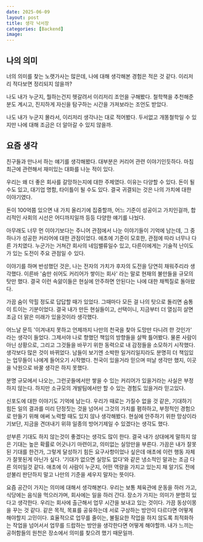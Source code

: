 ```yaml
---
date: 2025-06-09
layout: post
title: 생각 낙서장
categories: [Backend]
image: 
---
```


## 나의 의미

너의 의미를 찾는 노랫가사는 많은데, 나에 대해 생각해본 경험은 적은 것 같다. 이리저리 적다보면 정리되지 않을까?

나도 내가 누군지, 뭘하는건지 헷갈려서 이리저리 조언을 구해봤다. 철학책을 추천해준 분도 계시고, 진지하게 자신을 탐구하는 시간을 가져보라는 조언도 받았다.

나도 내가 누군지 몰라서, 이리저리 생각나는 대로 적어봤다. 
두서없고 개똥철학일 수 있지만 나에 대해 조금은 더 알아갈 수 있지 않을까.  

## 요즘 생각

친구들과 만나서 하는 얘기를 생각해봤다. 대부분은 커리어 관련 이야기인듯하다. 마침 최근에 관련해서 재미있는 대화를 나눈 적이 있다.

우리는 왜 더 좋은 회사를 갈망하는지에 대한 주제였다. 이유는 다양할 수 있다. 돈이 될 수도 있고, 대기업 명함, 타이틀이 될 수도 있다. 결국 귀결되는 것은 나의 가치에 대한 이야기였다.

돈이 100억쯤 있으면 내 가치 올리기에 집중할까, 어느 기준이 성공이고 가치인걸까, 합리적인 사회의 시선은 어디까지일까 등등 다양한 얘기를 나눴다.

아무래도 너무 먼 이야기보다는 주니어 관점에서 나눈 이야기들이 기억에 남는데, 그 중 하나가 성공한 커리어에 대한 관점이었다. 애초에 기준이 모호한, 관점에 따라 너무나 다른 가치였다. 누군가는 거쳐간 회사의 네임밸류일수 있고, 다른이에게는 기술적 난이도가 있는 도전이 주요 관점일 수 있다.

이야기를 하며 반성했던 것은, 나는 전자의 가치가 후자의 도전을 당연히 채워주리라 생각했다. 이른바 '숨만 쉬어도 커리어가 쌓이는 회사' 라는 말로 현재의 불만들을 규모의 탓만 했다. 결국 이런 속앓이들은 현실에 안주하면 안된다는 나에 대한 채찍질로 돌아왔다.

가끔 숨이 막힐 정도로 답답할 때가 있었다.
그때마다 모든 걸 나의 탓으로 돌리면 숨통이 트이는 기분이었다. 결국 내가 만든 현실들이고, 선택이니, 지금부터 더 열심히 살면 조금 더 맑은 미래가 있을것이라 생각했다.

어느날 문득 '이겨내지 못하고 언제까지 나만의 천국을 찾아 도망만 다니려 햔 것인가' 라는 생각이 들었다. 그제서야 나로 향했던 책임의 방향들을 살짝 틀어봤다. 물론 사람이 아닌 상황으로, 그리고 그것들을 바꾸기 위한 동력으로 내 감정들을 소모하기 시작했다. 생각보다 많은 것이 바뀌었다. 남들이 보기엔 소박한 일거리일지라도 분명히 더 책임있는 업무들이 나에게 들어오기 시작했다. 천국이 있을거라 믿으며 떠날 생각만 했지, 이곳을 낙원으로 바꿀 생각은 하지 못했다.

분명 규모에서 나오는, 그런곳들에서만 쌓을 수 있는 커리어가 있을거라는 사실은 부정하지 않는다. 하지만 소규모의 개발팀에서만 할 수 있는 경험도 있을거라 믿고있다. 

신포도에 대한 이야기도 기억에 남는다. 우리가 때로는 가질수 없을 것 같은, 기대하기 힘든 일의 결과를 미리 단정짓는 것을 넘어서 그것의 가치를 폄하하고, 부정적인 경험으로 만들기 위해 애써 노력할 때도 있지 않나 생각해봤다. 현실에 안주하기 위한 망상이라기보단, 지금을 견뎌내기 위햐 일종의 방어기제일 수 있겠다는 생각도 했다.

섣부른 기대도 하지 않는것이 좋겠다는 생각도 많이 한다. 결국 내가 상대에게 말하지 않은 기대는 높은 확률로 어긋나기 마련이고, 의미없는 실망만을 부른다.
가끔은 내가 잘못된 기대를 한건가, 그렇게 달성하기 힘든 요구사항이었나 싶은데 애초에 이런 행동 자체가 잘못된게 아닌가 싶다.
'기대가 없으면 실망도 없다'와 같은 냉소적인 말과는 조금 다른 의미일것 같다. 애초에 이 사람이 누군지, 어떤 역량을 가지고 있는지 채 알기도 전에 섣불리 판단하지 말고 나만의 기준을 세우지 말자는 뜻이다.

요즘 공간이 가지는 의미에 대해서 생각해본다. 우리는 보통 체육관에 운동을 하러 가고, 식당에는 음식을 먹으러가며, 회사에는 일을 하러 간다. 장소가 가지는 의미가 분명히 있다고 생각한다. 우리는 회사에 출근해서 업무 시간을 보내고 있는 것이다. 가끔 동상이몽을 꾸는 것 같다. 같은 목적, 목표를 공유하는데 서로 구상하는 방안이 다르다면 어떻게 해야할지 고민이다. 효율적으로 업무를 줄이는, 불필요한 작업을 하지 않도록 최적화하는 작업을 넘어서서 업무를 드랍하는 방안을 생각한다면 어떻게 해야할까.
내가 느끼는 공허함들의 원천은 장소에서 의미를 찾으려 했기 때문일까. 
